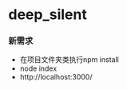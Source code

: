 # deep_silent


<!-- ## update 02/23 -->
<!-- ### 进行一些异常处理 -->
<!-- ### bless my code  -->

<!-- ## 经过我多次测试   -->
<!-- ### 通信双方都要点两下call才能正常通信(已经修复)   -->
<!-- ### 只要有一方刷新页面，就要重启服务器 部分修复 暂未发现其他问题   -->
<!-- ### 如果这个demo不行，还有另一个Demo可以使用   -->


<!-- ## how to start   -->
<!-- ### 0. you need to install dependency with `npm install`   -->
<!-- ### 1. you need to input command `node server.js`   -->
<!-- ### 2. open the index.html with webstorm and then open it again to be the other  -->


<!-- ## need to fix:   -->
<!-- #### 1. https is required when it's calls for webrtc   -->
<!-- #### 2. double click call btn fixed   -->
<!-- #### 3. refresh one web then server error  -->
 <!--  -->
<!-- ## what to do next:   -->
<!-- ### need to establish https connection  -->

### 新需求  
* 在项目文件夹类执行npm install
* node index
* http://localhost:3000/